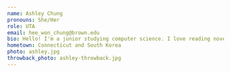 ```yaml
---
name: Ashley Chung
pronouns: She/Her
role: UTA 
email: hee_won_chung@brown.edu
bio: Hello! I'm a junior studying computer science. I love reading novels, writing fiction, making video games, and drawing in my free time. Feel free to reach out to me about anything CS related or other things, I'd love to chat with you!
hometown: Connecticut and South Korea
photo: ashley.jpg
throwback_photo: ashley-throwback.jpg
---
```

